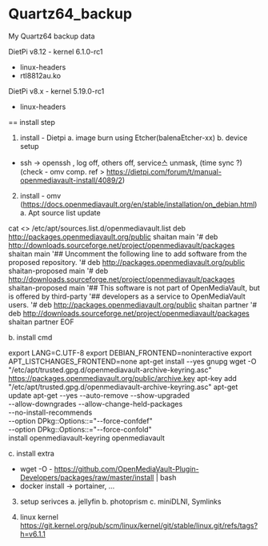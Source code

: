 # Quartz64_backup
My Quartz64 backup data

DietPi v8.12 - kernel 6.1.0-rc1
 - linux-headers
 - rtl8812au.ko

DietPi v8.x - kernel 5.19.0-rc1
 - linux-headers



== install step
1. install - Dietpi 
 a. image burn using Etcher(balenaEtcher-xx)
 b. device setup
  - ssh -> openssh , log off, others off, service스 unmask, (time sync ?)
(check - omv comp. ref > https://dietpi.com/forum/t/manual-openmediavault-install/4089/2)

2. install - omv (https://docs.openmediavault.org/en/stable/installation/on_debian.html)
 a. Apt source list update
 
 cat <<EOF >> /etc/apt/sources.list.d/openmediavault.list
 deb http://packages.openmediavault.org/public shaitan main 
 '# deb http://downloads.sourceforge.net/project/openmediavault/packages shaitan main 
 '## Uncomment the following line to add software from the proposed repository.
 '# deb http://packages.openmediavault.org/public shaitan-proposed main
 '# deb http://downloads.sourceforge.net/project/openmediavault/packages shaitan-proposed main
 '## This software is not part of OpenMediaVault, but is offered by third-party
 '## developers as a service to OpenMediaVault users.
 '# deb http://packages.openmediavault.org/public shaitan partner
 '# deb http://downloads.sourceforge.net/project/openmediavault/packages shaitan partner
 EOF
 
 b. install cmd

 export LANG=C.UTF-8
 export DEBIAN_FRONTEND=noninteractive
 export APT_LISTCHANGES_FRONTEND=none
 apt-get install --yes gnupg
 wget -O "/etc/apt/trusted.gpg.d/openmediavault-archive-keyring.asc" https://packages.openmediavault.org/public/archive.key
 apt-key add "/etc/apt/trusted.gpg.d/openmediavault-archive-keyring.asc"
 apt-get update
 apt-get --yes --auto-remove --show-upgraded \
    --allow-downgrades --allow-change-held-packages \
    --no-install-recommends \
    --option DPkg::Options::="--force-confdef" \
    --option DPkg::Options::="--force-confold" \
 install openmediavault-keyring openmediavault
 
 c. install extra
   - wget -O - https://github.com/OpenMediaVault-Plugin-Developers/packages/raw/master/install | bash
   - docker install -> portainer, ...
 
3. setup serivces
 a. jellyfin
 b. photoprism
 c. miniDLNI, Symlinks

4. linux kernel
  https://git.kernel.org/pub/scm/linux/kernel/git/stable/linux.git/refs/tags?h=v6.1.1

